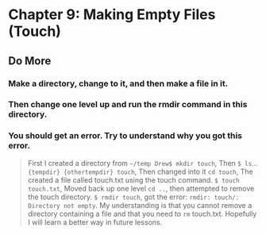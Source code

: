 
# Chapter 9: Making Empty Files (Touch)

## Do More

### Make a directory, change to it, and then make a file in it. 
### Then change one level up and run the rmdir command in this directory. 
### You should get an error. Try to understand why you got this error.

> First I created a directory from `~/temp Drew$ mkdir touch`,
> Then `$ ls`... `{tempdir} {othertempdir} touch`,
> Then changed into it `cd touch`,
> The created a file called touch.txt using the touch command.
> `$ touch touch.txt`,
> Moved back up one level `cd ..`,
> then attempted to remove the touch directory.
> `$ rmdir touch`,
> got the error: `rmdir: touch/: Directory not empty`.
> My understanding is that you cannot remove a directory containing a file and that you need to `rm` touch.txt.
> Hopefully I will learn a better way in future lessons.

